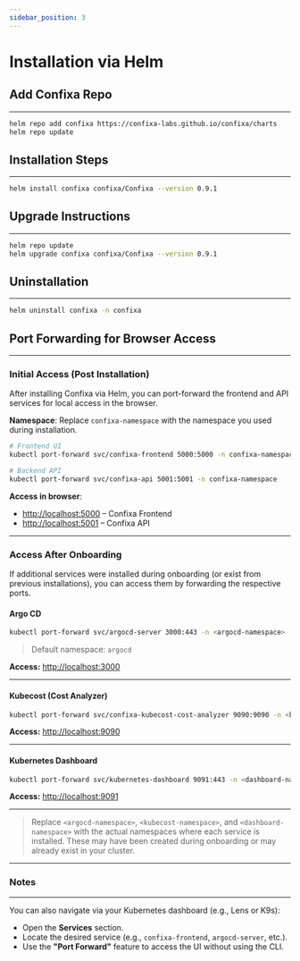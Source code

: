```yaml
---
sidebar_position: 3
---
```


# Installation via Helm

## Add Confixa Repo
---
``` bash
helm repo add confixa https://confixa-labs.github.io/confixa/charts
helm repo update
```

## Installation Steps
---
``` bash
helm install confixa confixa/Confixa --version 0.9.1
```

## Upgrade Instructions
---
``` bash
helm repo update
helm upgrade confixa confixa/Confixa --version 0.9.1
```

## Uninstallation
---
``` bash
helm uninstall confixa -n confixa
```

## Port Forwarding for Browser Access
---

### Initial Access (Post Installation)

After installing Confixa via Helm, you can port-forward the frontend and API services for local access in the browser.

**Namespace**: Replace `confixa-namespace` with the namespace you used during installation.

``` bash
# Frontend UI
kubectl port-forward svc/confixa-frontend 5000:5000 -n confixa-namespace

# Backend API
kubectl port-forward svc/confixa-api 5001:5001 -n confixa-namespace
```

**Access in browser**:

- [http://localhost:5000](http://localhost:5000) – Confixa Frontend
- [http://localhost:5001](http://localhost:5001) – Confixa API

---

### Access After Onboarding

If additional services were installed during onboarding (or exist from previous installations), you can access them by forwarding the respective ports.

#### Argo CD

```bash
kubectl port-forward svc/argocd-server 3000:443 -n <argocd-namespace>
```

> Default namespace: `argocd`

**Access:** [http://localhost:3000](http://localhost:3000)

---

#### Kubecost (Cost Analyzer)

```bash
kubectl port-forward svc/confixa-kubecost-cost-analyzer 9090:9090 -n <kubecost-namespace>
```

**Access:** [http://localhost:9090](http://localhost:9090)

---

#### Kubernetes Dashboard

```bash
kubectl port-forward svc/kubernetes-dashboard 9091:443 -n <dashboard-namespace>
```

**Access:** [http://localhost:9091](http://localhost:9091)

---

> Replace `<argocd-namespace>`, `<kubecost-namespace>`, and `<dashboard-namespace>` with the actual namespaces where each service is installed. These may have been created during onboarding or may already exist in your cluster.

---

### Notes
---
You can also navigate via your Kubernetes dashboard (e.g., Lens or K9s):

- Open the **Services** section.
- Locate the desired service (e.g., `confixa-frontend`, `argocd-server`, etc.).
- Use the **"Port Forward"** feature to access the UI without using the CLI.
